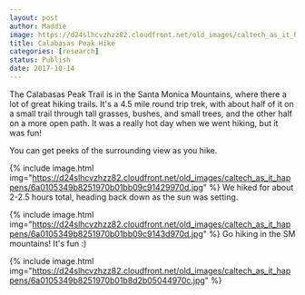 ```yaml
---
layout: post
author: Maddie
image: https://d24slhcvzhzz82.cloudfront.net/old_images/caltech_as_it_happens/6a0105349b8251970b01b8d2b0502d970c.jpg
title: Calabasas Peak Hike
categories: [research]
status: Publish
date: 2017-10-14
---
```


The Calabasas Peak Trail is in the Santa Monica Mountains, where there a lot of great hiking trails. It's a 4.5 mile round trip trek, with about half of it on a small trail through tall grasses, bushes, and small trees, and the other half on a more open path. It was a really hot day when we went hiking, but it was fun!

You can get peeks of the surrounding view as you hike.


{% include image.html img="https://d24slhcvzhzz82.cloudfront.net/old_images/caltech_as_it_happens/6a0105349b8251970b01bb09c91429970d.jpg" %}
We hiked for about 2-2.5 hours total, heading back down as the sun was setting.


{% include image.html img="https://d24slhcvzhzz82.cloudfront.net/old_images/caltech_as_it_happens/6a0105349b8251970b01bb09c9143d970d.jpg" %}
Go hiking in the SM mountains! It's fun :)


{% include image.html img="https://d24slhcvzhzz82.cloudfront.net/old_images/caltech_as_it_happens/6a0105349b8251970b01b8d2b05044970c.jpg" %}
